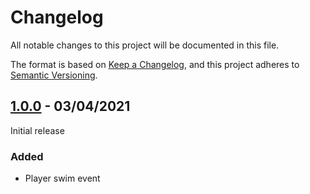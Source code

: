 # Changelog
All notable changes to this project will be documented in this file.

The format is based on [Keep a Changelog](https://keepachangelog.com/en/1.0.0/),
and this project adheres to [Semantic Versioning](https://semver.org/spec/v2.0.0.html).

## [1.0.0] - 03/04/2021
Initial release

### Added
- Player swim event

[1.0.0]: https://github.com/florensie/ExpandAbility/releases/tag/v1.0.0
